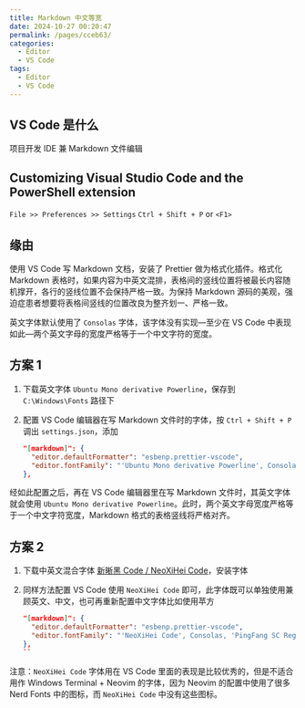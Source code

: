 ```yaml
---
title: Markdown 中文等宽
date: 2024-10-27 00:20:47
permalink: /pages/cceb63/
categories:
  - Editor
  - VS Code
tags:
  - Editor
  - VS Code
---
```


## VS Code 是什么

项目开发 IDE 兼 Markdown 文件编辑

## Customizing Visual Studio Code and the PowerShell extension

`File >> Preferences >> Settings`
`Ctrl + Shift + P` or `<F1>`

## 缘由

使用 VS Code 写 Markdown 文档，安装了 Prettier 做为格式化插件。格式化 Markdown 表格时，如果内容为中英文混排，表格间的竖线位置将被最长内容随机撑开，各行的竖线位置不会保持严格一致。为保持 Markdown 源码的美观，强迫症患者想要将表格间竖线的位置改良为整齐划一、严格一致。

英文字体默认使用了 `Consolas` 字体，该字体没有实现—至少在 VS Code 中表现如此—两个英文字母的宽度严格等于一个中文字符的宽度。

## 方案 1

1. 下载英文字体 `Ubuntu Mono derivative Powerline`，保存到 `C:\Windows\Fonts` 路径下
2. 配置 VS Code 编辑器在写 Markdown 文件时的字体，按 `Ctrl + Shift + P` 调出 `settings.json`，添加

   ```json {3}
   "[markdown]": {
     "editor.defaultFormatter": "esbenp.prettier-vscode",
     "editor.fontFamily": "'Ubuntu Mono derivative Powerline', Consolas, 'PingFang SC Regular', monospace"
   },
   ```

经如此配置之后，再在 VS Code 编辑器里在写 Markdown 文件时，其英文字体就会使用 `Ubuntu Mono derivative Powerline`。此时，两个英文字母宽度严格等于一个中文字符宽度，Markdown 格式的表格竖线将严格对齐。

## 方案 2

1. 下载中英文混合字体 [新晰黑 Code / NeoXiHei Code](https://github.com/lxgw/NeoXiHei-Code/blob/main/NeoXiHeiCode-Regular.ttf)，安装字体
2. 同样方法配置 VS Code 使用 `NeoXiHei Code` 即可，此字体既可以单独使用兼顾英文、中文，也可再重新配置中文字体比如使用苹方

   ```json {3}
   "[markdown]": {
     "editor.defaultFormatter": "esbenp.prettier-vscode",
     "editor.fontFamily": "'NeoXiHei Code', Consolas, 'PingFang SC Regular', monospace"
   },
   ``

注意：`NeoXiHei Code` 字体用在 VS Code 里面的表现是比较优秀的，但是不适合用作 Windows Terminal + Neovim 的字体，因为 Neovim 的配置中使用了很多 Nerd Fonts 中的图标，而 `NeoXiHei Code` 中没有这些图标。
